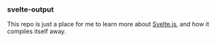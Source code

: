 ### svelte-output

This repo is just a place for me to learn more about [Svelte.js](https://github.com/sveltejs/svelte), and how it compiles itself away.